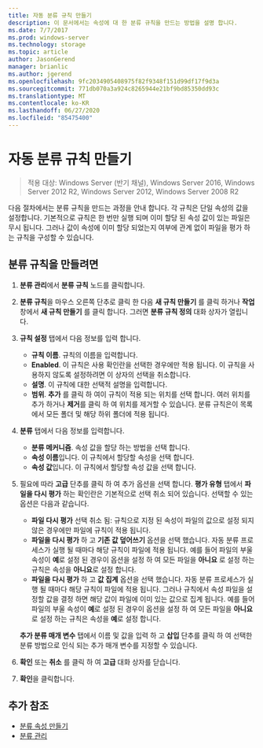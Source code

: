 ```yaml
---
title: 자동 분류 규칙 만들기
description: 이 문서에서는 속성에 대 한 분류 규칙을 만드는 방법을 설명 합니다.
ms.date: 7/7/2017
ms.prod: windows-server
ms.technology: storage
ms.topic: article
author: JasonGerend
manager: brianlic
ms.author: jgerend
ms.openlocfilehash: 9fc2034905408975f82f9348f151d99df17f9d3a
ms.sourcegitcommit: 771db070a3a924c8265944e21bf9bd85350dd93c
ms.translationtype: MT
ms.contentlocale: ko-KR
ms.lasthandoff: 06/27/2020
ms.locfileid: "85475400"
---
```

# <a name="create-an-automatic-classification-rule"></a>자동 분류 규칙 만들기

> 적용 대상: Windows Server (반기 채널), Windows Server 2016, Windows Server 2012 R2, Windows Server 2012, Windows Server 2008 R2

다음 절차에서는 분류 규칙을 만드는 과정을 안내 합니다. 각 규칙은 단일 속성의 값을 설정합니다. 기본적으로 규칙은 한 번만 실행 되며 이미 할당 된 속성 값이 있는 파일은 무시 됩니다. 그러나 값이 속성에 이미 할당 되었는지 여부에 관계 없이 파일을 평가 하는 규칙을 구성할 수 있습니다.

## <a name="to-create-a-classification-rule"></a>분류 규칙을 만들려면

1.  **분류 관리**에서 **분류 규칙** 노드를 클릭합니다.

2.  **분류 규칙**을 마우스 오른쪽 단추로 클릭 한 다음 **새 규칙 만들기** 를 클릭 하거나 **작업** 창에서 **새 규칙 만들기** 를 클릭 합니다. 그러면 **분류 규칙 정의** 대화 상자가 열립니다.

3.  **규칙 설정** 탭에서 다음 정보를 입력 합니다.

    -   **규칙 이름**. 규칙의 이름을 입력합니다.
    -   **Enabled**. 이 규칙은 사용 확인란을 선택한 경우에만 적용 됩니다. 이 규칙을 사용하지 않도록 설정하려면 이 상자의 선택을 취소합니다.
    -   **설명**. 이 규칙에 대한 선택적 설명을 입력합니다.
    -   **범위**. **추가** 를 클릭 하 여이 규칙이 적용 되는 위치를 선택 합니다. 여러 위치를 추가 하거나 **제거**를 클릭 하 여 위치를 제거할 수 있습니다. 분류 규칙은이 목록에서 모든 폴더 및 해당 하위 폴더에 적용 됩니다.

4.  **분류** 탭에서 다음 정보를 입력합니다.

    -   **분류 메커니즘**. 속성 값을 할당 하는 방법을 선택 합니다.
    -   **속성 이름**입니다. 이 규칙에서 할당할 속성을 선택 합니다.
    -   **속성 값**입니다. 이 규칙에서 할당할 속성 값을 선택 합니다.

5.  필요에 따라 **고급** 단추를 클릭 하 여 추가 옵션을 선택 합니다. **평가 유형** 탭에서 **파일을 다시 평가** 하는 확인란은 기본적으로 선택 취소 되어 있습니다. 선택할 수 있는 옵션은 다음과 같습니다.

    -   **파일 다시 평가** 선택 취소 됨: 규칙으로 지정 된 속성이 파일의 값으로 설정 되지 않은 경우에만 파일에 규칙이 적용 됩니다.
    -   **파일을 다시 평가** 하 고 **기존 값 덮어쓰기** 옵션을 선택 했습니다. 자동 분류 프로세스가 실행 될 때마다 해당 규칙이 파일에 적용 됩니다. 예를 들어 파일의 부울 속성이 **예**로 설정 된 경우이 옵션을 설정 하 여 모든 파일을 **아니요** 로 설정 하는 규칙은 속성을 **아니요**로 설정 합니다.
    -   **파일을 다시 평가** 하 고 **값 집계** 옵션을 선택 했습니다. 자동 분류 프로세스가 실행 될 때마다 해당 규칙이 파일에 적용 됩니다. 그러나 규칙에서 속성 파일을 설정할 값을 결정 하면 해당 값이 파일에 이미 있는 값으로 집계 됩니다. 예를 들어 파일의 부울 속성이 **예**로 설정 된 경우이 옵션을 설정 하 여 모든 파일을 **아니요** 로 설정 하는 규칙은 속성을 **예**로 설정 합니다.

    **추가 분류 매개 변수** 탭에서 이름 및 값을 입력 하 고 **삽입** 단추를 클릭 하 여 선택한 분류 방법으로 인식 되는 추가 매개 변수를 지정할 수 있습니다.

6.  **확인** 또는 **취소** 를 클릭 하 여 **고급** 대화 상자를 닫습니다.

7.  **확인**을 클릭합니다.

## <a name="additional-references"></a>추가 참조

-   [분류 속성 만들기](create-classification-property.md)
-   [분류 관리](classification-management.md)
